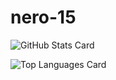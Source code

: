# nero-15

![GitHub Stats Card](https://github-readme-stats.vercel.app/api?username=nero-15&theme=gotham)

![Top Languages Card](https://github-readme-stats.vercel.app/api/top-langs/?username=nero-15&theme=gotham)
